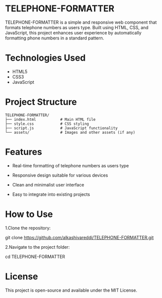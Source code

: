 # TELEPHONE-FORMATTER
TELEPHONE-FORMATTER is a simple and responsive web component that formats telephone numbers as users type. Built using HTML, CSS, and JavaScript, this project enhances user experience by automatically formatting phone numbers in a standard pattern.
# Technologies Used

- HTML5
- CSS3
- JavaScript 

# Project Structure
```
TELEPHONE-FORMATTER/
├── index.html           # Main HTML file
├── style.css            # CSS styling
├── script.js            # JavaScript functionality
└── assets/              # Images and other assets (if any)
```
# Features
- Real-time formatting of telephone numbers as users type

- Responsive design suitable for various devices

- Clean and minimalist user interface

- Easy to integrate into existing projects
# How to Use
1.Clone the repository:

   git clone https://github.com/alkashivareddi/TELEPHONE-FORMATTER.git
   
2.Navigate to the project folder:

  cd TELEPHONE-FORMATTER
# License
This project is open-source and available under the MIT License.




